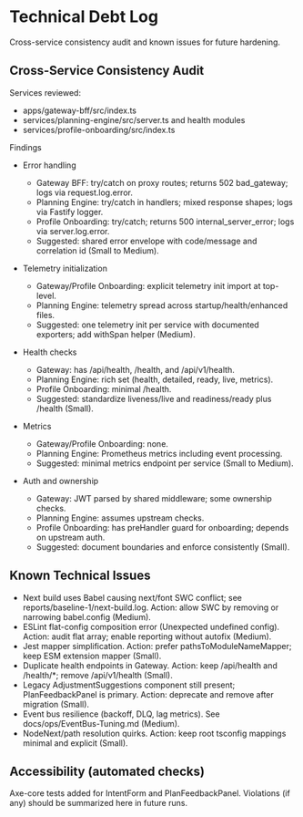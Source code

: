 # Technical Debt Log

Cross-service consistency audit and known issues for future hardening.

## Cross-Service Consistency Audit
Services reviewed:
- apps/gateway-bff/src/index.ts
- services/planning-engine/src/server.ts and health modules
- services/profile-onboarding/src/index.ts

Findings
- Error handling
  - Gateway BFF: try/catch on proxy routes; returns 502 bad_gateway; logs via request.log.error.
  - Planning Engine: try/catch in handlers; mixed response shapes; logs via Fastify logger.
  - Profile Onboarding: try/catch; returns 500 internal_server_error; logs via server.log.error.
  - Suggested: shared error envelope with code/message and correlation id (Small to Medium).

- Telemetry initialization
  - Gateway/Profile Onboarding: explicit telemetry init import at top-level.
  - Planning Engine: telemetry spread across startup/health/enhanced files.
  - Suggested: one telemetry init per service with documented exporters; add withSpan helper (Medium).

- Health checks
  - Gateway: has /api/health, /health, and /api/v1/health.
  - Planning Engine: rich set (health, detailed, ready, live, metrics).
  - Profile Onboarding: minimal /health.
  - Suggested: standardize liveness/live and readiness/ready plus /health (Small).

- Metrics
  - Gateway/Profile Onboarding: none.
  - Planning Engine: Prometheus metrics including event processing.
  - Suggested: minimal metrics endpoint per service (Small to Medium).

- Auth and ownership
  - Gateway: JWT parsed by shared middleware; some ownership checks.
  - Planning Engine: assumes upstream checks.
  - Profile Onboarding: has preHandler guard for onboarding; depends on upstream auth.
  - Suggested: document boundaries and enforce consistently (Small).

## Known Technical Issues
- Next build uses Babel causing next/font SWC conflict; see reports/baseline-1/next-build.log. Action: allow SWC by removing or narrowing babel.config (Medium).
- ESLint flat-config composition error (Unexpected undefined config). Action: audit flat array; enable reporting without autofix (Medium).
- Jest mapper simplification. Action: prefer pathsToModuleNameMapper; keep ESM extension mapper (Small).
- Duplicate health endpoints in Gateway. Action: keep /api/health and /health/*; remove /api/v1/health (Small).
- Legacy AdjustmentSuggestions component still present; PlanFeedbackPanel is primary. Action: deprecate and remove after migration (Small).
- Event bus resilience (backoff, DLQ, lag metrics). See docs/ops/EventBus-Tuning.md (Medium).
- NodeNext/path resolution quirks. Action: keep root tsconfig mappings minimal and explicit (Small).

## Accessibility (automated checks)
Axe-core tests added for IntentForm and PlanFeedbackPanel. Violations (if any) should be summarized here in future runs.
